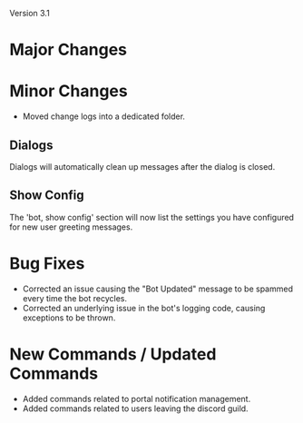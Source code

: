 Version 3.1

# Major Changes

# Minor Changes

* Moved change logs into a dedicated folder.

## Dialogs

Dialogs will automatically clean up messages after the dialog is closed.

## Show Config

The 'bot, show config' section will now list the settings you have configured for new user greeting messages.

# Bug Fixes

* Corrected an issue causing the "Bot Updated" message to be spammed every time the bot recycles.
* Corrected an underlying issue in the bot's logging code, causing exceptions to be thrown.

# New Commands / Updated Commands

* Added commands related to portal notification management.
* Added commands related to users leaving the discord guild.